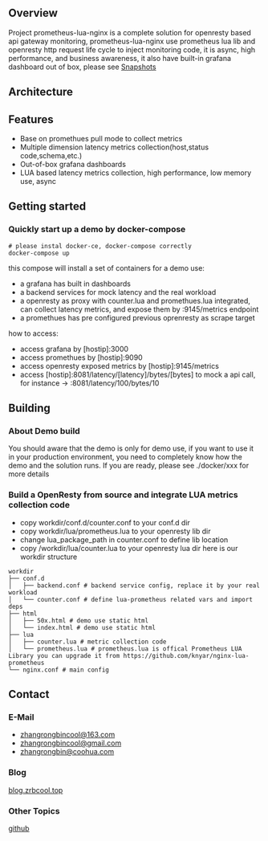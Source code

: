 ## Overview
Project prometheus-lua-nginx is a complete solution for openresty based api gateway monitoring, prometheus-lua-nginx use prometheus lua lib and openresty http request life cycle to inject monitoring code, it is async, high performance, and business awareness, it also have built-in grafana dashboard out of box, please see [Snapshots](https://github.com/zrbcool/prometheus-lua-nginx/blob/master/Snapshots.md)
## Architecture

## Features
- Base on promethues pull mode to collect metrics
- Multiple dimension latency metrics collection(host,status code,schema,etc.)
- Out-of-box grafana dashboards
- LUA based latency metrics collection, high performance, low memory use, async
## Getting started
### Quickly start up a demo by docker-compose
```shell
# please instal docker-ce, docker-compose correctly
docker-compose up
```
this compose will install a set of containers for a demo use:
- a grafana has built in dashboards
- a backend services for mock latency and the real workload
- a openresty as proxy with counter.lua and promethues.lua integrated, can collect latency metrics, and expose them by :9145/metrics endpoint
- a promethues has pre configured previous oprenresty as scrape target

how to access:
- access grafana by [hostip]:3000
- access promethues by [hostip]:9090
- access openresty exposed metrics by [hostip]:9145/metrics
- access [hostip]:8081/latency/[latency]/bytes/[bytes] to mock a api call, for instance -> :8081/latency/100/bytes/10
## Building
### About Demo build
You should aware that the demo is only for demo use, if you want to use it in your production environment, you need to completely know how the demo and the solution runs. If you are ready, please see ./docker/xxx for more details
### Build a OpenResty from source and integrate LUA metrics collection code
- copy workdir/conf.d/counter.conf to your conf.d dir
- copy workdir/lua/prometheus.lua to your openresty lib dir
- change lua_package_path in counter.conf to define lib location
- copy /workdir/lua/counter.lua to your openresty lua dir
here is our workdir structure
```shell
workdir
├── conf.d
│   ├── backend.conf # backend service config, replace it by your real workload
│   └── counter.conf # define lua-prometheus related vars and import deps
├── html
│   ├── 50x.html # demo use static html
│   └── index.html # demo use static html
├── lua
│   ├── counter.lua # metric collection code
│   └── prometheus.lua # prometheus.lua is offical Prometheus LUA Library you can upgrade it from https://github.com/knyar/nginx-lua-prometheus
└── nginx.conf # main config
```
## Contact
### E-Mail
- zhangrongbincool@163.com
- zhangrongbincool@gmail.com
- zhangrongbin@coohua.com
### Blog
[blog.zrbcool.top](http://blog.zrbcool.top)
### Other Topics
[github](https://github.com/zrbcool/blog-public)
